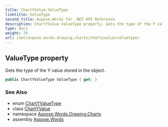 ```yaml
---
title: ChartYValue.ValueType
linktitle: ValueType
second_title: Aspose.Words for .NET API Reference
description: ChartYValue ValueType property. Gets the type of the Y value stored in the object in C#.
type: docs
weight: 70
url: /net/aspose.words.drawing.charts/chartyvalue/valuetype/
---
```

## ValueType property

Gets the type of the Y value stored in the object.

```csharp
public ChartYValueType ValueType { get; }
```

### See Also

* enum [ChartYValueType](../../chartyvaluetype/)
* class [ChartYValue](../)
* namespace [Aspose.Words.Drawing.Charts](../../chartyvalue/)
* assembly [Aspose.Words](../../../)
